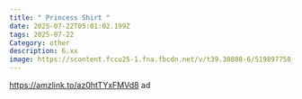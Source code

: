 ```yaml
---
title: " Princess Shirt "
date: 2025-07-22T05:01:02.199Z
tags: 2025-07-22
Category: other
description: 6.xx
image: https://scontent.fccu25-1.fna.fbcdn.net/v/t39.30808-6/519897758_10228134546098389_2366295615882453098_n.jpg?stp=cp6_dst-jpg_s600x600_tt6&_nc_cat=107&ccb=1-7&_nc_sid=aa7b47&_nc_ohc=tdsXYyvO2yEQ7kNvwFyQH7f&_nc_oc=AdkqqnV2lk26SoXJ_gqiVafhm4KtyERvqFiKwGE4jnPymCtSfHsTeB3XQ6rR2FjKkLA&_nc_zt=23&_nc_ht=scontent.fccu25-1.fna&_nc_gid=csVp038Ey9NWf-JEt08nuw&oh=00_AfSO5ph6YUahelv8w94olq10-OCkFYGru4obVB7ocym88Q&oe=68850318
---
```

https://amzlink.to/az0htTYxFMVd8 ad